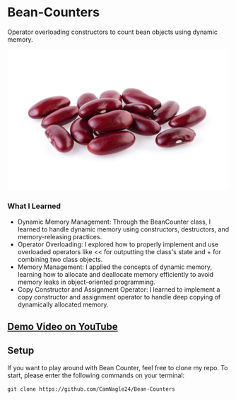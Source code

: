 # Bean-Counters
Operator overloading constructors to count bean objects using dynamic memory.

<img src="assets/Beans.png" width="500">

### What I Learned

- Dynamic Memory Management: Through the BeanCounter class, I learned to handle dynamic memory using constructors, destructors, and memory-releasing practices.
- Operator Overloading: I explored how to properly implement and use overloaded operators like << for outputting the class's state and + for combining two class objects.
- Memory Management: I applied the concepts of dynamic memory, learning how to allocate and deallocate memory efficiently to avoid memory leaks in object-oriented programming.
- Copy Constructor and Assignment Operator: I learned to implement a copy constructor and assignment operator to handle deep copying of dynamically allocated memory.

## <a href="https://www.youtube.com/watch?v=UNz9k9E9IWM"> Demo Video on YouTube </a>

## Setup

If you want to play around with Bean Counter, feel free to clone my repo. To start, please enter the following commands on your terminal:

```
git clone https://github.com/CamNagle24/Bean-Counters
```
